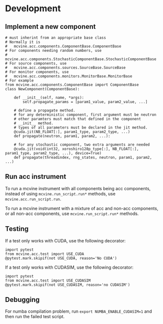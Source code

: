 # Development

## Implement a new component
```
# must inherint from an appropriate base class
# Normally it is
#   mcvine.acc.components.ComponentBase.ComponentBase
# For components needing random numbers, use
#   mcvine.acc.components.StochasticComponentBase.StochasticComponentBase
# For source components, use
#   mcvine.acc.components.sources.SourceBase.SourceBase
# For monitor components, use
#   mcvine.acc.components.monitors.MonitorBase.MonitorBase
# For example
from mcvine.acc.components.ComponentBase import ComponentBase
class NewComponent(ComponentBase):

    def __init__(self, name, *args):
        self.propagate_params = [param1_value, param2_value, ...]
        
    # define a propagate method. 
    # for any deterministic component, first argument must be neutron
    # other paramters must match that defined in the component
    # __init__ method.
    # types of all parameters must be declared in the jit method.
    @cuda.jit(NB_FLOAT[:], param1_type, param2_type, ...)
    def propagate(neutron, param1, param2, ...):

    # for any stochastic component, two extra arguments are needed
    @cuda.jit(void(int32, xoroshiro128p_type[:], NB_FLOAT[:], param1_type, param2_type, ...), device=True)
    def propagate(threadindex, rng_states, neutron, param1, param2, ...)
```

## Run acc instrument
To run a mcvine instrument with all components being acc components, 
instead of using `mcvine.run_script.run*` methods, use `mcvine.acc.run_script.run`.

To run a mcvine instrument with a mixture of acc and non-acc components, or
all non-acc components, use `mcvine.run_script.run*` methods.

## Testing

If a test only works with CUDA, use the following decorator:

```
import pytest
from mcvine.acc.test import USE_CUDA
@pytest.mark.skipif(not USE_CUDA, reason='No CUDA')
```

If a test only works with CUDASIM, use the following decorator:

```
import pytest
from mcvine.acc.test import USE_CUDASIM
@pytest.mark.skipif(not USE_CUDASIM, reason='no CUDASIM')
```

## Debugging
For numba compilation problem, run `export NUMBA_ENABLE_CUDASIM=1` and then run the failed test script.
